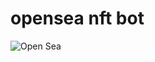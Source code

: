 # opensea nft bot

![Open Sea](https://user-images.githubusercontent.com/4492335/148879735-89f02717-e73e-40a2-a713-06436fe2c5cc.png)
